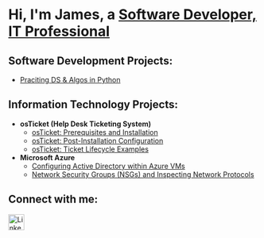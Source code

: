  <h1>Hi, I'm James, a <a href="https://linkedin.com/in/jamesharrison29607">Software Developer, IT Professional</a></h1> 
 
 
 <h2> Software Development Projects:</h2>

   - [Praciting DS & Algos in Python](https://github.com/joshmadakor1/Algorithms-Practice)

 
 
 
   <h2> Information Technology Projects:</h2> 
 
 
 
 - <b>osTicket (Help Desk Ticketing System)</b> 
   - [osTicket: Prerequisites and Installation](https://github.com/jamesharrison29607/osticket-prereqs)
   - [osTicket: Post-Installation Configuration](httpT//github.com/jamesharrison29607/post-install-config)  
   - [osTicket: Ticket Lifecycle Examples](https://github.com/jamesharrison29607/ticket-lifecycle) 
 - <b>Microsoft Azure</b> 
   - [Configuring Active Directory within Azure VMs](https://github.com/jamesharrison29607/configure-ad)
   - [Network Security Groups (NSGs) and Inspecting Network Protocols](https://your-link-here.com)

 <h2> Connect with me:</h2> 
 

 <!-- LinkedIn -->
  <a href="https://linkedin.com/in/james-e-harrison-144916386">
    <img src="https://cdn.jsdelivr.net/gh/simple-icons/simple-icons/icons/linkedin.svg" width="32" height="32" alt="LinkedIn"/>
  </a>

 


